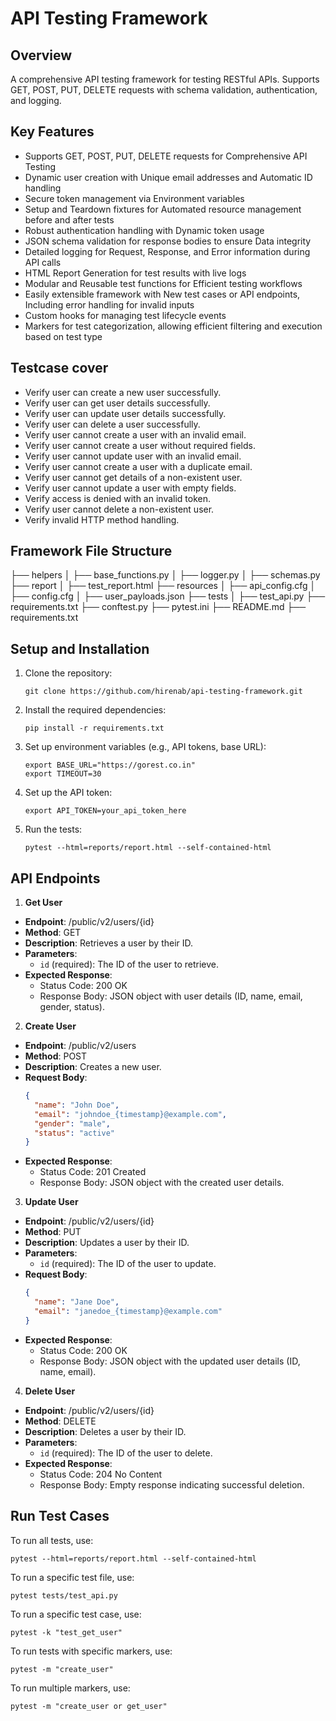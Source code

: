 # API Testing Framework

## Overview

A comprehensive API testing framework for testing RESTful APIs. Supports GET, POST, PUT, DELETE requests with schema validation, authentication, and logging.

## Key Features
- Supports GET, POST, PUT, DELETE requests for Comprehensive API Testing
- Dynamic user creation with Unique email addresses and Automatic ID handling
- Secure token management via Environment variables
- Setup and Teardown fixtures for Automated resource management before and after tests
- Robust authentication handling with Dynamic token usage
- JSON schema validation for response bodies to ensure Data integrity
- Detailed logging for Request, Response, and Error information during API calls
- HTML Report Generation for test results with live logs
- Modular and Reusable test functions for Efficient testing workflows
- Easily extensible framework with New test cases or API endpoints, Including error handling for invalid inputs
- Custom hooks for managing test lifecycle events
- Markers for test categorization, allowing efficient filtering and execution based on test type

## Testcase cover

- Verify user can create a new user successfully.
- Verify user can get user details successfully.
- Verify user can update user details successfully.
- Verify user can delete a user successfully.
- Verify user cannot create a user with an invalid email.
- Verify user cannot create a user without required fields.
- Verify user cannot update user with an invalid email.
- Verify user cannot create a user with a duplicate email.
- Verify user cannot get details of a non-existent user.
- Verify user cannot update a user with empty fields.
- Verify access is denied with an invalid token.
- Verify user cannot delete a non-existent user.
- Verify invalid HTTP method handling.

## Framework File Structure

├── helpers
│   ├── base_functions.py
│   ├── logger.py
│   ├── schemas.py
├── report
│   ├── test_report.html
├── resources
│   ├── api_config.cfg
│   ├── config.cfg
│   ├── user_payloads.json
├── tests
│   ├── test_api.py
├── requirements.txt 
├── conftest.py
├── pytest.ini
├── README.md
├── requirements.txt

## Setup and Installation

1. Clone the repository:
   ```
   git clone https://github.com/hirenab/api-testing-framework.git
   ```

2. Install the required dependencies:
   ```
   pip install -r requirements.txt
   ```

3. Set up environment variables (e.g., API tokens, base URL):
   ```
   export BASE_URL="https://gorest.co.in"
   export TIMEOUT=30
   ```

4. Set up the API token:
   ```
   export API_TOKEN=your_api_token_here
   ```

5. Run the tests:
   ```
   pytest --html=reports/report.html --self-contained-html
   ```

## API Endpoints

1. **Get User**
- **Endpoint**: /public/v2/users/{id}
- **Method**: GET
- **Description**: Retrieves a user by their ID.
- **Parameters**:
  - `id` (required): The ID of the user to retrieve.
- **Expected Response**:
  - Status Code: 200 OK
  - Response Body: JSON object with user details (ID, name, email, gender, status).

2. **Create User**
- **Endpoint**: /public/v2/users
- **Method**: POST
- **Description**: Creates a new user.
- **Request Body**:
   ```json
   {
     "name": "John Doe",
     "email": "johndoe_{timestamp}@example.com",
     "gender": "male",
     "status": "active"
   }
   ```
- **Expected Response**:
  - Status Code: 201 Created
  - Response Body: JSON object with the created user details.

3. **Update User**
- **Endpoint**: /public/v2/users/{id}
- **Method**: PUT
- **Description**: Updates a user by their ID.
- **Parameters**:
  - `id` (required): The ID of the user to update.
- **Request Body**:
   ```json
   {
     "name": "Jane Doe",
     "email": "janedoe_{timestamp}@example.com"
   }
   ```
- **Expected Response**:
  - Status Code: 200 OK
  - Response Body: JSON object with the updated user details (ID, name, email).

4. **Delete User**
- **Endpoint**: /public/v2/users/{id}
- **Method**: DELETE
- **Description**: Deletes a user by their ID.
- **Parameters**:
  - `id` (required): The ID of the user to delete.
- **Expected Response**:
  - Status Code: 204 No Content
  - Response Body: Empty response indicating successful deletion.

## Run Test Cases

To run all tests, use:
```
pytest --html=reports/report.html --self-contained-html
```

To run a specific test file, use:
```
pytest tests/test_api.py
```

To run a specific test case, use:
```
pytest -k "test_get_user"
```
To run tests with specific markers, use:
```
pytest -m "create_user"
```

To run multiple markers, use:
```
pytest -m "create_user or get_user"
```
